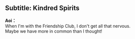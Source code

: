 # 

  
## Subtitle: Kindred Spirits
  
**Aoi：**  
When I'm with the Friendship Club, I don't get all that nervous.  
Maybe we have more in common than I thought!  
